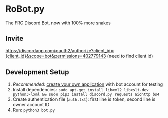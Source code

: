 # RoBot.py
The FRC Discord Bot, now with 100% more snakes

## Invite
https://discordapp.com/oauth2/authorize?client_id={client_id}&scope=bot&permissions=402779143 (need to find client id)

## Development Setup
1. *Recommended*: [create your own application](https://discordapp.com/developers/applications/me/) with bot account for testing
1. Install dependencies: `sudo apt-get install libxml2 libxslt-dev python3-lxml && sudo pip3 install discord.py requests aiohttp bs4`
1. Create authentication file (`auth.txt`): first line is token, second line is owner account ID
1. Run: `python3 bot.py`
